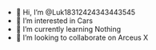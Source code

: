 - 👋 Hi, I’m @Luk18312424343443545
- 👀 I’m interested in Cars
- 🌱 I’m currently learning Nothing
- 💞️ I’m looking to collaborate on Arceus X


<!---
Luk18312424343443545/Luk18312424343443545 is a ✨ special ✨ repository because its `README.md` (this file) appears on your GitHub profile.
You can click the Preview link to take a look at your changes.
--->
